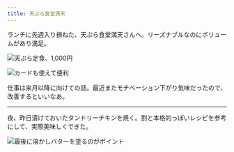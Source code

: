 ```yaml
---
title: 天ぷら食堂満天
---
```


ランチに先週入り損ねた、天ぷら食堂満天さんへ。リーズナブルなのにボリュームがあり満足。

![天ぷら定食、1,000円](https://photos.apkas.net/medium/202406/20240625-131543.webp)

![カードも使えて便利](https://photos.apkas.net/medium/202406/20240625-133008.webp)

仕事は来月以降に向けての話。最近またモチベーション下がり気味だったので、改善するといいなあ。

---

夜、昨日漬けておいたタンドリーチキンを焼く。割と本格的っぽいレシピを参考にして、実際美味しくできた。

![最後に溶かしバターを塗るのがポイント](https://photos.apkas.net/medium/202406/20240625-191720.webp)
